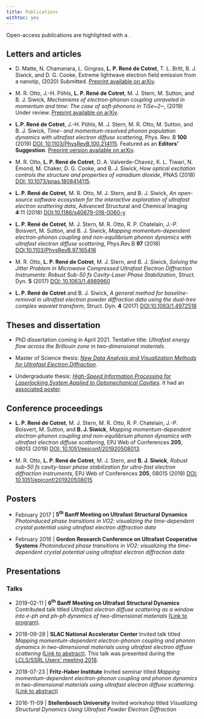 ```yaml
---
title: Publications
withtoc: yes
---
```


Open-access publications are highlighted with a <i class="ai ai-open-access"></i>.

## Letters and articles

* <i class="ai ai-open-access"></i> D. Matte, N. Chamanara, L. Gingras, __L. P. René de Cotret__, T. L. Britt, B. J. Siwick, and D. G. Cooke, Extreme lightwave electron field emission from a nanotip, (2020) Submitted. [Preprint available on arXiv](https://arxiv.org/abs/2006.12677).

* <i class="ai ai-open-access"></i> M. R. Otto, J.-H. Pöhls, __L. P. René de Cotret__, M. J. Stern, M. Sutton, and B. J. Siwick, _Mechanisms of electron-phonon coupling unraveled in momentum and time: The case of soft-phonons in TiSe~2~_, (2019) Under review. [Preprint available on arXiv](http://arxiv.org/abs/1912.03559).

* __L.P. René de Cotret__, J.-H. Pöhls, M. J. Stern, M. R. Otto, M. Sutton, and B. J. Siwick, _Time- and momentum-resolved phonon population dynamics with ultrafast electron diffuse scattering_, Phys. Rev. B __100__ (2019) [DOI: 10.1103/PhysRevB.100.214115](https://journals.aps.org/prb/abstract/10.1103/PhysRevB.100.214115). Featured as an __Editors' Suggestion__. <i class="ai ai-open-access"></i>  [Preprint version available on arXiv](https://arxiv.org/abs/1908.02795).

* <i class="ai ai-open-access"></i> M. R. Otto, __L. P. René de Cotret__, D. A. Valverde-Chavez, K. L. Tiwari, N. Émond, M. Chaker, D. G. Cooke, and B. J. Siwick, _How optical excitation controls the structure and properties of vanadium dioxide_, PNAS (2018) [DOI: 10.1073/pnas.1808414115](https://doi.org/10.1073/pnas.1808414115).

* <i class="ai ai-open-access"></i> __L. P. René de Cotret__, M. R. Otto, M. J. Stern, and B. J. Siwick, _An open-source software ecosystem for the interactive exploration of ultrafast electron scattering data_, Advanced Structural and Chemical Imaging __4__:11 (2018) [DOI:10.1186/s40679-018-0060-y](https://ascimaging.springeropen.com/articles/10.1186/s40679-018-0060-y)

* __L. P. René de Cotret__, M. J. Stern, M. R. Otto, R. P. Chatelain, J.-P. Boisvert, M. Sutton, and B. J. Siwick, _Mapping momentum-dependent electron-phonon coupling and non-equilibrium phonon dynamics with ultrafast electron diffuse scattering_, Phys.Rev.B __97__ (2018) [DOI:10.1103/PhysRevB.97.165416](https://link.aps.org/doi/10.1103/PhysRevB.97.165416)

* <i class="ai ai-open-access"></i> M. R. Otto, __L. P. René de Cotret__, M. J. Stern, and B. J. Siwick, _Solving the Jitter Problem in Microwave Compressed Ultrafast Electron Diffraction Instruments: Robust Sub-50 fs Cavity-Laser Phase Stabilization_, Struct. Dyn. __5__ (2017) [DOI: 10.1063/1.4989960](http://dx.doi.org/10.1063/1.4989960)

* <i class="ai ai-open-access"></i> __L. P. René de Cotret__ and B. J. Siwick, _A general method for baseline-removal in ultrafast electron powder diffraction data using the dual-tree complex wavelet transform_, Struct. Dyn. __4__ (2017) [DOI:10.1063/1.4972518](http://scitation.aip.org/content/aca/journal/sdy/4/4/10.1063/1.4972518)

## Theses and dissertation

* PhD dissertation coming in April 2021. Tentative title: _Ultrafast energy flow across the Brillouin zone in two-dimensional materials_.

* Master of Science thesis: [_New Data Analysis and Visualization Methods for Ultrafast Electron Diffraction_](/files/msc_thesis.pdf).

* Undergraduate thesis: [_High-Speed Information Processing for Laserlocking System Applied to Optomechanical Cavities_](/files/ugrad_project.pdf). It had an [associated poster](/files/ugrad_project_poster.pdf).

## Conference proceedings

* <i class="ai ai-open-access"></i> __L. P. René de Cotret__, M. J. Stern, M. R. Otto, R. P. Chatelain, J.-P. Boisvert, M. Sutton, and __B. J. Siwick__, _Mapping momentum-dependent electron-phonon coupling and non-equilibrium phonon dynamics with ultrafast electron diffuse scattering_, EPJ Web of Conferences __205__, 08013  (2019) [DOI: 10.1051/epjconf/201920508013](https://doi.org/10.1051/epjconf/201920508013).

* <i class="ai ai-open-access"></i> M. R. Otto, __L. P. René de Cotret__, M. J. Stern, and __B. J. Siwick__, _Robust sub-50 fs cavity-laser phase stabilization for ultra-fast electron diffraction instruments_, EPJ Web of Conferences __205__, 08015 (2019) [DOI: 10.1051/epjconf/201920508015](https://doi.org/10.1051/epjconf/201920508015)

## Posters

* February 2017 | __5<sup>th</sup> Banff Meeting on Ultrafast Structural Dynamics__ _Photoinduced phase transitions in VO2: visualizing the time-dependent crystal potential using ultrafast electron diffraction data_

* February 2016 | __Gordon Research Conference on Ultrafast Cooperative Systems__ _Photoinduced phase transitions in VO2: visualizing the time-dependent crystal potential using ultrafast electron diffraction data_

## Presentations

### Talks

* 2019-02-11 | __6<sup>th</sup> Banff Meeting on Ultrafast Structural Dynamics__ Contributed talk titled _Ultrafast electron diffuse scattering as a window into e-ph and ph-ph dynamics of two-dimensional materials​_ [(Link to program)](https://www.banffdynamics.com/program/).

* 2018-09-28 | __SLAC National Accelerator Center__ Invited talk titled _Mapping momentum-dependent electron-phonon coupling and phonon dynamics in two-dimensional materials using ultrafast electron diffuse scattering_ [(Link to abstract)](https://conf.slac.stanford.edu/ssrl-lcls-2018/sites/ssrl-lcls-2018/files/webform/LPRDC_abstract.pdf). This talk was presented during the [LCLS/SSRL Users' meeting 2018](https://conf.slac.stanford.edu/ssrl-lcls-2018/program/).

* 2018-07-23 | __Fritz-Haber Institute__ Invited seminar titled _Mapping momentum-dependent electron-phonon coupling and phonon dynamics in two-dimensional materials using  ultrafast electron diffuse scattering_. [(Link to abstract)](http://www.fhi-berlin.mpg.de/pc/SEMINAR-ABS/PCseminarabstr_180723.pdf)

* 2016-11-09 | __Stellenbosch University__ Invited workshop titled _Visualizing Structural Dynamics Using Ultrafast Powder Electron Diffraction_

